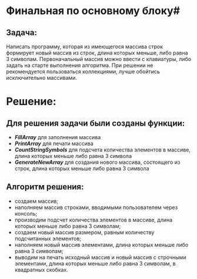 # Финальная по основному блоку#
## Задача: ##
Написать программу, которая из имеющегося массива строк формирует новый массив из строк, длина которых меньше, либо равна 3 символам. 
Первоначальный массив можно ввести с клавиатуры, либо задать на старте выполнения алгоритма. 
При решении не рекомендуется пользоваться коллекциями, лучше обойтись исключительно массивами.


# Решение: #
## Для решения задачи были созданы функции: ##
* ***FillArray*** для заполнения массива
* ***PrintArray*** для печати массива
* ***CountStringSymbols*** для подсчета количества элементов в массиве, длина которых меньше либо равна 3 символа
* ***GenerateNewArray*** для создания нового массива, состоящего из строк, длина которых меньше либо равна 3 символа

## Алгоритм решения: ##
* создаем массив;
* наполняем массив строками, вводимыми пользователем через консоль;
* производим подсчет количества элементов в массиве, длина которых меньше либо равна 3 символам;
* создаем новый массив размером, равным количеству подсчитанных элементов;
* наполняем новый массив элементами, длина которых меньше либо равна 3 символам;
* выводим на печать исходный массив и новый массив с строчными элементами, длина которых меньше либо равна 3 символам, в квадратных скобках.
